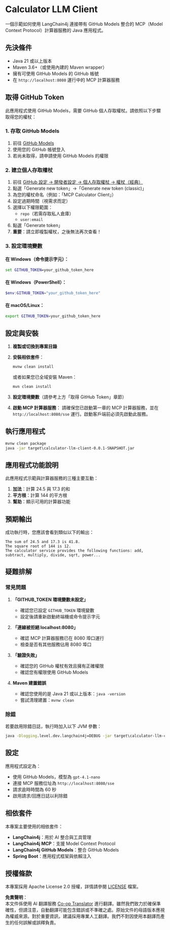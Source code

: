 <!--
CO_OP_TRANSLATOR_METADATA:
{
  "original_hash": "ac2459c0d5cc823922e3d9240a95028c",
  "translation_date": "2025-07-13T19:06:51+00:00",
  "source_file": "03-GettingStarted/03-llm-client/solution/java/README.md",
  "language_code": "mo"
}
-->
# Calculator LLM Client

一個示範如何使用 LangChain4j 連接帶有 GitHub Models 整合的 MCP（Model Context Protocol）計算器服務的 Java 應用程式。

## 先決條件

- Java 21 或以上版本
- Maven 3.6+（或使用內建的 Maven wrapper）
- 擁有可使用 GitHub Models 的 GitHub 帳號
- 在 `http://localhost:8080` 運行中的 MCP 計算器服務

## 取得 GitHub Token

此應用程式使用 GitHub Models，需要 GitHub 個人存取權杖。請依照以下步驟取得您的權杖：

### 1. 存取 GitHub Models
1. 前往 [GitHub Models](https://github.com/marketplace/models)
2. 使用您的 GitHub 帳號登入
3. 若尚未取得，請申請使用 GitHub Models 的權限

### 2. 建立個人存取權杖
1. 前往 [GitHub 設定 → 開發者設定 → 個人存取權杖 → 權杖（經典）](https://github.com/settings/tokens)
2. 點選「Generate new token」→「Generate new token (classic)」
3. 為您的權杖命名（例如：「MCP Calculator Client」）
4. 設定過期時間（視需求而定）
5. 選擇以下權限範圍：
   - `repo`（若需存取私人倉庫）
   - `user:email`
6. 點選「Generate token」
7. **重要**：請立即複製權杖，之後無法再次查看！

### 3. 設定環境變數

#### 在 Windows（命令提示字元）：
```cmd
set GITHUB_TOKEN=your_github_token_here
```

#### 在 Windows（PowerShell）：
```powershell
$env:GITHUB_TOKEN="your_github_token_here"
```

#### 在 macOS/Linux：
```bash
export GITHUB_TOKEN=your_github_token_here
```

## 設定與安裝

1. **複製或切換到專案目錄**

2. **安裝相依套件**：
   ```cmd
   mvnw clean install
   ```
   或者如果您已全域安裝 Maven：
   ```cmd
   mvn clean install
   ```

3. **設定環境變數**（請參考上方「取得 GitHub Token」章節）

4. **啟動 MCP 計算器服務**：
   請確保您已啟動第一章的 MCP 計算器服務，並在 `http://localhost:8080/sse` 運行。啟動客戶端前必須先啟動此服務。

## 執行應用程式

```cmd
mvnw clean package
java -jar target\calculator-llm-client-0.0.1-SNAPSHOT.jar
```

## 應用程式功能說明

此應用程式示範與計算器服務的三種主要互動：

1. **加法**：計算 24.5 與 17.3 的和
2. **平方根**：計算 144 的平方根
3. **幫助**：顯示可用的計算器功能

## 預期輸出

成功執行時，您應該會看到類似以下的輸出：

```
The sum of 24.5 and 17.3 is 41.8.
The square root of 144 is 12.
The calculator service provides the following functions: add, subtract, multiply, divide, sqrt, power...
```

## 疑難排解

### 常見問題

1. **「GITHUB_TOKEN 環境變數未設定」**
   - 確認您已設定 `GITHUB_TOKEN` 環境變數
   - 設定後請重新啟動終端機或命令提示字元

2. **「連線被拒絕 localhost:8080」**
   - 確認 MCP 計算器服務已在 8080 埠口運行
   - 檢查是否有其他服務佔用 8080 埠口

3. **「驗證失敗」**
   - 確認您的 GitHub 權杖有效且擁有正確權限
   - 確認您有權限使用 GitHub Models

4. **Maven 建置錯誤**
   - 確認您使用的是 Java 21 或以上版本：`java -version`
   - 嘗試清理建置：`mvnw clean`

### 除錯

若要啟用除錯日誌，執行時加入以下 JVM 參數：
```cmd
java -Dlogging.level.dev.langchain4j=DEBUG -jar target\calculator-llm-client-0.0.1-SNAPSHOT.jar
```

## 設定

應用程式設定為：
- 使用 GitHub Models，模型為 `gpt-4.1-nano`
- 連接 MCP 服務位址為 `http://localhost:8080/sse`
- 請求逾時時間為 60 秒
- 啟用請求/回應日誌以利除錯

## 相依套件

本專案主要使用的相依套件：
- **LangChain4j**：用於 AI 整合與工具管理
- **LangChain4j MCP**：支援 Model Context Protocol
- **LangChain4j GitHub Models**：整合 GitHub Models
- **Spring Boot**：應用程式框架與依賴注入

## 授權條款

本專案採用 Apache License 2.0 授權，詳情請參閱 [LICENSE](../../../../../../03-GettingStarted/03-llm-client/solution/java/LICENSE) 檔案。

**免責聲明**：  
本文件係使用 AI 翻譯服務 [Co-op Translator](https://github.com/Azure/co-op-translator) 進行翻譯。雖然我們致力於確保準確性，但請注意，自動翻譯可能包含錯誤或不準確之處。原始文件的母語版本應視為權威來源。對於重要資訊，建議採用專業人工翻譯。我們不對因使用本翻譯而產生的任何誤解或誤釋負責。